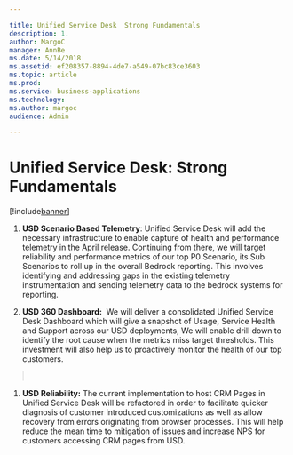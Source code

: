 ```yaml
---

title: Unified Service Desk  Strong Fundamentals
description: 1.
author: MargoC
manager: AnnBe
ms.date: 5/14/2018
ms.assetid: ef208357-8894-4de7-a549-07bc83ce3603
ms.topic: article
ms.prod: 
ms.service: business-applications
ms.technology: 
ms.author: margoc
audience: Admin

---
```

#  Unified Service Desk: Strong Fundamentals 


[!include[banner](../../../includes/banner.md)]

1.  **USD Scenario Based Telemetry**: Unified Service Desk will add the
    necessary infrastructure to enable capture of health and performance
    telemetry in the April release. Continuing from there, we will target
    reliability and performance metrics of our top P0 Scenario, its Sub
    Scenarios to roll up in the overall Bedrock reporting. This involves
    identifying and addressing gaps in the existing telemetry instrumentation
    and sending telemetry data to the bedrock systems for reporting.

2.  **USD 360 Dashboard:**  We will deliver a consolidated Unified Service Desk
    Dashboard which will give a snapshot of Usage, Service Health and Support
    across our USD deployments, We will enable drill down to identify the root
    cause when the metrics miss target thresholds. This investment will also
    help us to proactively monitor the health of our top customers.

>    

1.  **USD Reliability:** The current implementation to host CRM Pages in Unified
    Service Desk will be refactored in order to facilitate quicker diagnosis of
    customer introduced customizations as well as allow recovery from errors
    originating from browser processes. This will help reduce the mean time to
    mitigation of issues and increase NPS for customers accessing CRM pages from
    USD.
